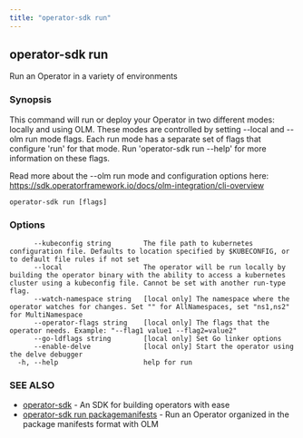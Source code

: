 ```yaml
---
title: "operator-sdk run"
---
```

## operator-sdk run

Run an Operator in a variety of environments

### Synopsis

This command will run or deploy your Operator in two different modes: locally
and using OLM. These modes are controlled by setting --local and --olm run mode
flags. Each run mode has a separate set of flags that configure 'run' for that
mode. Run 'operator-sdk run --help' for more information on these flags.

Read more about the --olm run mode and configuration options here:
https://sdk.operatorframework.io/docs/olm-integration/cli-overview


```
operator-sdk run [flags]
```

### Options

```
      --kubeconfig string        The file path to kubernetes configuration file. Defaults to location specified by $KUBECONFIG, or to default file rules if not set
      --local                    The operator will be run locally by building the operator binary with the ability to access a kubernetes cluster using a kubeconfig file. Cannot be set with another run-type flag.
      --watch-namespace string   [local only] The namespace where the operator watches for changes. Set "" for AllNamespaces, set "ns1,ns2" for MultiNamespace
      --operator-flags string    [local only] The flags that the operator needs. Example: "--flag1 value1 --flag2=value2"
      --go-ldflags string        [local only] Set Go linker options
      --enable-delve             [local only] Start the operator using the delve debugger
  -h, --help                     help for run
```

### SEE ALSO

* [operator-sdk](../operator-sdk)	 - An SDK for building operators with ease
* [operator-sdk run packagemanifests](../operator-sdk_run_packagemanifests)	 - Run an Operator organized in the package manifests format with OLM

